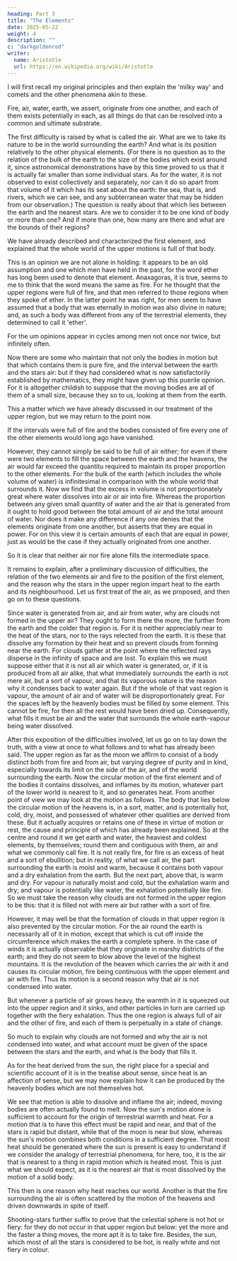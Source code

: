 ```yaml
---
heading: Part 3
title: "The Elements"
date: 2025-05-22
weight: 4
description: ""
c: "darkgoldenrod"
writer:
  name: Aristotle 
  url: https://en.wikipedia.org/wiki/Aristotle
---
```



I will first recall my original principles and then explain the 'milky way' and comets and the other phenomena akin to these. 

Fire, air, water, earth, we assert, originate from one another, and
each of them exists potentially in each, as all things do that can
be resolved into a common and ultimate substrate. 

The first difficulty is raised by what is called the air. What are
we to take its nature to be in the world surrounding the earth? And
what is its position relatively to the other physical elements. (For
there is no question as to the relation of the bulk of the earth to
the size of the bodies which exist around it, since astronomical demonstrations
have by this time proved to us that it is actually far smaller than
some individual stars. As for the water, it is not observed to exist
collectively and separately, nor can it do so apart from that volume
of it which has its seat about the earth: the sea, that is, and rivers,
which we can see, and any subterranean water that may be hidden from
our observation.) The question is really about that which lies between
the earth and the nearest stars. Are we to consider it to be one kind
of body or more than one? And if more than one, how many are there
and what are the bounds of their regions? 

We have already described and characterized the first element, and
explained that the whole world of the upper motions is full of that
body. 

This is an opinion we are not alone in holding: it appears to be an
old assumption and one which men have held in the past, for the word
ether has long been used to denote that element. Anaxagoras, it is
true, seems to me to think that the word means the same as fire. For
he thought that the upper regions were full of fire, and that men
referred to those regions when they spoke of ether. In the latter
point he was right, for men seem to have assumed that a body that
was eternally in motion was also divine in nature; and, as such a
body was different from any of the terrestrial elements, they determined
to call it 'ether'. 

For the um opinions appear in cycles among men not once nor twice,
but infinitely often. 

Now there are some who maintain that not only the bodies in motion
but that which contains them is pure fire, and the interval between
the earth and the stars air: but if they had considered what is now
satisfactorily established by mathematics, they might have given up
this puerile opinion. For it is altogether childish to suppose that
the moving bodies are all of them of a small size, because they so
to us, looking at them from the earth. 

This a matter which we have already discussed in our treatment of
the upper region, but we may return to the point now. 

If the intervals were full of fire and the bodies consisted of fire
every one of the other elements would long ago have vanished.

However, they cannot simply be said to be full of air either; for
even if there were two elements to fill the space between the earth
and the heavens, the air would far exceed the quantitu required to
maintain its proper proportion to the other elements. For the bulk
of the earth (which includes the whole volume of water) is infinitesimal
in comparison with the whole world that surrounds it. Now we find
that the excess in volume is not proportionately great where water
dissolves into air or air into fire. Whereas the proportion between
any given small quantity of water and the air that is generated from
it ought to hold good between the total amount of air and the total
amount of water. Nor does it make any difference if any one denies
that the elements originate from one another, but asserts that they
are equal in power. For on this view it is certain amounts of each
that are equal in power, just as would be the case if they actually
originated from one another. 

So it is clear that neither air nor fire alone fills the intermediate
space. 

It remains to explain, after a preliminary discussion of difficulties,
the relation of the two elements air and fire to the position of the
first element, and the reason why the stars in the upper region impart
heat to the earth and its neighbourhood. Let us first treat of the
air, as we proposed, and then go on to these questions. 

Since water is generated from air, and air from water, why are clouds
not formed in the upper air? They ought to form there the more, the
further from the earth and the colder that region is. For it is neither
appreciably near to the heat of the stars, nor to the rays relected
from the earth. It is these that dissolve any formation by their heat
and so prevent clouds from forming near the earth. For clouds gather
at the point where the reflected rays disperse in the infinity of
space and are lost. To explain this we must suppose either that it
is not all air which water is generated, or, if it is produced from
all air alike, that what immediately surrounds the earth is not mere
air, but a sort of vapour, and that its vaporous nature is the reason
why it condenses back to water again. But if the whole of that vast
region is vapour, the amount of air and of water will be disproportionately
great. For the spaces left by the heavenly bodies must be filled by
some element. This cannot be fire, for then all the rest would have
been dried up. Consequently, what fills it must be air and the water
that surrounds the whole earth-vapour being water dissolved.

After this exposition of the difficulties involved, let us go on to
lay down the truth, with a view at once to what follows and to what
has already been said. The upper region as far as the moon we affirm
to consist of a body distinct both from fire and from air, but varying
degree of purity and in kind, especially towards its limit on the
side of the air, and of the world surrounding the earth. Now the circular
motion of the first element and of the bodies it contains dissolves,
and inflames by its motion, whatever part of the lower world is nearest
to it, and so generates heat. From another point of view we may look
at the motion as follows. The body that lies below the circular motion
of the heavens is, in a sort, matter, and is potentially hot, cold,
dry, moist, and possessed of whatever other qualities are derived
from these. But it actually acquires or retains one of these in virtue
of motion or rest, the cause and principle of which has already been
explained. So at the centre and round it we get earth and water, the
heaviest and coldest elements, by themselves; round them and contiguous
with them, air and what we commonly call fire. It is not really fire,
for fire is an excess of heat and a sort of ebullition; but in reality,
of what we call air, the part surrounding the earth is moist and warm,
because it contains both vapour and a dry exhalation from the earth.
But the next part, above that, is warm and dry. For vapour is naturally
moist and cold, but the exhalation warm and dry; and vapour is potentially
like water, the exhalation potentially like fire. So we must take
the reason why clouds are not formed in the upper region to be this:
that it is filled not with mere air but rather with a sort of fire.

However, it may well be that the formation of clouds in that upper
region is also prevented by the circular motion. For the air round
the earth is necessarily all of it in motion, except that which is
cut off inside the circumference which makes the earth a complete
sphere. In the case of winds it is actually observable that they originate
in marshy districts of the earth; and they do not seem to blow above
the level of the highest mountains. It is the revolution of the heaven
which carries the air with it and causes its circular motion, fire
being continuous with the upper element and air with fire. Thus its
motion is a second reason why that air is not condensed into water.

But whenever a particle of air grows heavy, the warmth in it is squeezed
out into the upper region and it sinks, and other particles in turn
are carried up together with the fiery exhalation. Thus the one region
is always full of air and the other of fire, and each of them is perpetually
in a state of change. 

So much to explain why clouds are not formed and why the air is not
condensed into water, and what account must be given of the space
between the stars and the earth, and what is the body that fills it.

As for the heat derived from the sun, the right place for a special
and scientific account of it is in the treatise about sense, since
heat is an affection of sense, but we may now explain how it can be
produced by the heavenly bodies which are not themselves hot.

We see that motion is able to dissolve and inflame the air; indeed,
moving bodies are often actually found to melt. Now the sun's motion
alone is sufficient to account for the origin of terrestrial warmth
and heat. For a motion that is to have this effect must be rapid and
near, and that of the stars is rapid but distant, while that of the
moon is near but slow, whereas the sun's motion combines both conditions
in a sufficient degree. That most heat should be generated where the
sun is present is easy to understand if we consider the analogy of
terrestrial phenomena, for here, too, it is the air that is nearest
to a thing in rapid motion which is heated most. This is just what
we should expect, as it is the nearest air that is most dissolved
by the motion of a solid body. 

This then is one reason why heat reaches our world. Another is that
the fire surrounding the air is often scattered by the motion of the
heavens and driven downwards in spite of itself. 

Shooting-stars further suffix to prove that the celestial sphere is
not hot or fiery: for they do not occur in that upper region but below:
yet the more and the faster a thing moves, the more apt it is to take
fire. Besides, the sun, which most of all the stars is considered
to be hot, is really white and not fiery in colour. 

